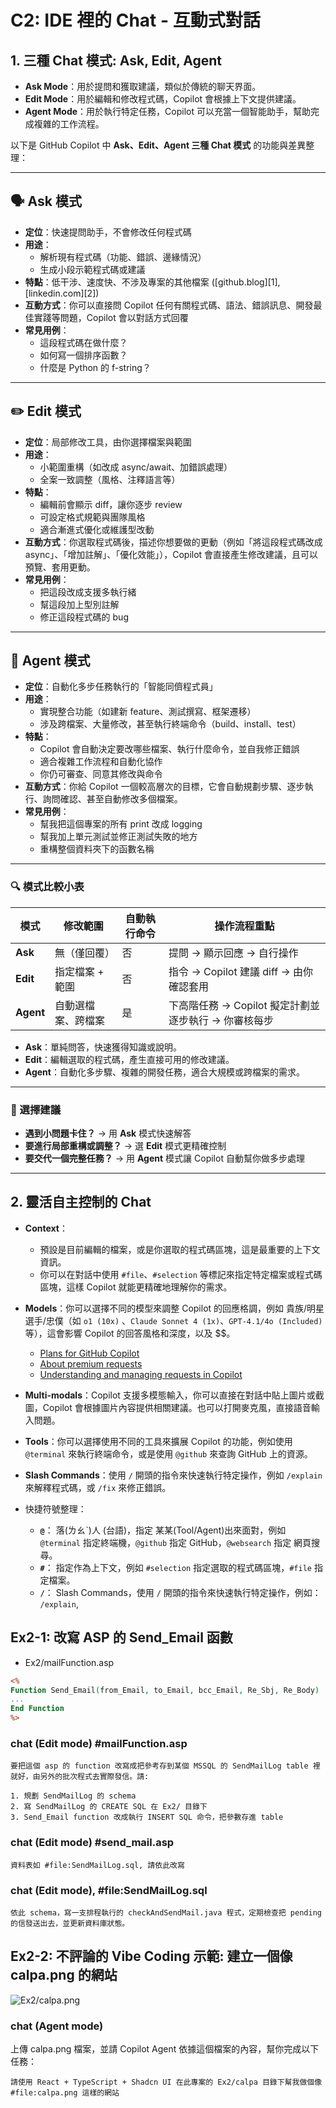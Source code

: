 # C2: IDE 裡的 Chat - 互動式對話

## 1. 三種 Chat 模式: Ask, Edit, Agent
* **Ask Mode**：用於提問和獲取建議，類似於傳統的聊天界面。
* **Edit Mode**：用於編輯和修改程式碼，Copilot 會根據上下文提供建議。
* **Agent Mode**：用於執行特定任務，Copilot 可以充當一個智能助手，幫助完成複雜的工作流程。

以下是 GitHub Copilot 中 **Ask、Edit、Agent 三種 Chat 模式** 的功能與差異整理：

---

## 🗣️ Ask 模式

* **定位**：快速提問助手，不會修改任何程式碼
* **用途**：
  * 解析現有程式碼（功能、錯誤、邊緣情況）
  * 生成小段示範程式碼或建議
* **特點**：低干涉、速度快、不涉及專案的其他檔案 ([github.blog][1], [linkedin.com][2])
* **互動方式**：你可以直接問 Copilot 任何有關程式碼、語法、錯誤訊息、開發最佳實踐等問題，Copilot 會以對話方式回覆
* **常見用例**：
  - 這段程式碼在做什麼？
  - 如何寫一個排序函數？
  - 什麼是 Python 的 f-string？

---

## ✏️ Edit 模式

* **定位**：局部修改工具，由你選擇檔案與範圍
* **用途**：
  * 小範圍重構（如改成 async/await、加錯誤處理）
  * 全案一致調整（風格、注釋語言等）
* **特點**：
  * 編輯前會顯示 diff，讓你逐步 review
  * 可設定格式規範與團隊風格
  * 適合漸進式優化或維護型改動
* **互動方式**：你選取程式碼後，描述你想要做的更動（例如「將這段程式碼改成 async」、「增加註解」、「優化效能」），Copilot 會直接產生修改建議，且可以預覽、套用更動。
* **常見用例**：
  - 把這段改成支援多執行緒
  - 幫這段加上型別註解
  - 修正這段程式碼的 bug

---

## 🤖 Agent 模式

* **定位**：自動化多步任務執行的「智能同儕程式員」
* **用途**：
  * 實現整合功能（如建新 feature、測試撰寫、框架遷移）
  * 涉及跨檔案、大量修改，甚至執行終端命令（build、install、test）
* **特點**：
  * Copilot 會自動決定要改哪些檔案、執行什麼命令，並自我修正錯誤
  * 適合複雜工作流程和自動化協作
  * 你仍可審查、同意其修改與命令
* **互動方式**：你給 Copilot 一個較高層次的目標，它會自動規劃步驟、逐步執行、詢問確認、甚至自動修改多個檔案。
* **常見用例**：
  - 幫我把這個專案的所有 print 改成 logging
  - 幫我加上單元測試並修正測試失敗的地方
  - 重構整個資料夾下的函數名稱

---

### 🔍 模式比較小表

| 模式        | 修改範圍      | 自動執行命令  | 操作流程重點   |
| --------- | --------- | ------------------- | --------------------------------- |
| **Ask**   | 無（僅回覆）    | 否   | 提問 → 顯示回應 → 自行操作                  |
| **Edit**  | 指定檔案 + 範圍 | 否 | 指令 → Copilot 建議 diff → 由你確認套用     |
| **Agent** | 自動選檔案、跨檔案 | 是 | 下高階任務 → Copilot 擬定計劃並逐步執行 → 你審核每步 |


- **Ask**：單純問答，快速獲得知識或說明。
- **Edit**：編輯選取的程式碼，產生直接可用的修改建議。
- **Agent**：自動化多步驟、複雜的開發任務，適合大規模或跨檔案的需求。
---

### 📌 選擇建議

* **遇到小問題卡住？** → 用 **Ask** 模式快速解答
* **要進行局部重構或調整？** → 選 **Edit** 模式更精確控制
* **要交代一個完整任務？** → 用 **Agent** 模式讓 Copilot 自動幫你做多步處理

---

## 2. 靈活自主控制的 Chat

* **Context**：
    - 預設是目前編輯的檔案，或是你選取的程式碼區塊，這是最重要的上下文資訊。
    - 你可以在對話中使用 `#file`、`#selection` 等標記來指定特定檔案或程式碼區塊，這樣 Copilot 就能更精確地理解你的需求。

* **Models**：你可以選擇不同的模型來調整 Copilot 的回應格調，例如 貴族/明星選手/忠僕（如 `o1 (10x)` 、`Claude Sonnet 4 (1x)`、`GPT-4.1/4o (Included)` 等），這會影響 Copilot 的回答風格和深度，以及 $$。
    - [Plans for GitHub Copilot](https://docs.github.com/en/copilot/about-github-copilot/plans-for-github-copilot)
    - [About premium requests](https://docs.github.com/en/copilot/managing-copilot/monitoring-usage-and-entitlements/about-premium-requests)
    - [Understanding and managing requests in Copilot](https://docs.github.com/en/copilot/managing-copilot/understanding-and-managing-copilot-usage/understanding-and-managing-requests-in-copilotlb)

* **Multi-modals**：Copilot 支援多模態輸入，你可以直接在對話中貼上圖片或截圖，Copilot 會根據圖片內容提供相關建議。也可以打開麥克風，直接語音輸入問題。

* **Tools**：你可以選擇使用不同的工具來擴展 Copilot 的功能，例如使用 `@terminal` 來執行終端命令，或是使用 `@github` 來查詢 GitHub 上的資源。
* **Slash Commands**：使用 `/` 開頭的指令來快速執行特定操作，例如 `/explain` 來解釋程式碼，或 `/fix` 來修正錯誤。
* 快捷符號整理：
    - **`@`**： 落(ㄌㄠˋ)人 (台語)，指定 某某(Tool/Agent)出來面對，例如 `@terminal` 指定終端機，`@github` 指定 GitHub，`@websearch` 指定 網頁搜尋。
    - **`#`**： 指定作為上下文，例如 `#selection` 指定選取的程式碼區塊，`#file` 指定檔案。
    - **`/`**： Slash Commands，使用 `/` 開頭的指令來快速執行特定操作，例如： `/explain`, 

## Ex2-1: 改寫 ASP 的 Send_Email 函數

* Ex2/mailFunction.asp

```asp
<%
Function Send_Email(from_Email, to_Email, bcc_Email, Re_Sbj, Re_Body)
...
End Function
%>
```
### chat (Edit mode) #mailFunction.asp

```text
要把這個 asp 的 function 改寫成把參考存到某個 MSSQL 的 SendMailLog table 裡就好，由另外的批次程式去實際發信。請:

1. 規劃 SendMailLog 的 schema
2. 寫 SendMailLog 的 CREATE SQL 在 Ex2/ 目錄下
3. Send_Email function 改成執行 INSERT SQL 命令，把參數存進 table
```

### chat (Edit mode) #send_mail.asp

```Edit mode
資料表如 #file:SendMailLog.sql, 請依此改寫
```

### chat (Edit mode), #file:SendMailLog.sql


```Edit mode
依此 schema，寫一支排程執行的 checkAndSendMail.java 程式，定期檢查把 pending 的信發送出去，並更新資料庫狀態。
```

## Ex2-2: 不評論的 Vibe Coding 示範: 建立一個像 calpa.png 的網站

![Ex2/calpa.png](C2/calpa.png)

### chat (Agent mode)

上傳 calpa.png 檔案，並請 Copilot Agent 依據這個檔案的內容，幫你完成以下任務：
```text
請使用 React + TypeScript + Shadcn UI 在此專案的 Ex2/calpa 目錄下幫我做個像
#file:calpa.png 這樣的網站

```

